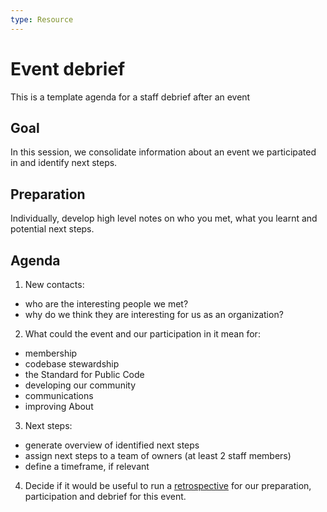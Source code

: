 ```yaml
---
type: Resource
---
```


# Event debrief

This is a template agenda for a staff debrief after an event

## Goal

In this session, we consolidate information about an event we participated in and identify next steps.

## Preparation

Individually, develop high level notes on who you met, what you learnt and potential next steps.

## Agenda

1) New contacts:

  * who are the interesting people we met?
  * why do we think they are interesting for us as an organization?

2) What could the event and our participation in it mean for:

  * membership
  * codebase stewardship
  * the Standard for Public Code
  * developing our community
  * communications
  * improving About

3) Next steps:

  * generate overview of identified next steps
  * assign next steps to a team of owners (at least 2 staff members)
  * define a timeframe, if relevant

4) Decide if it would be useful to run a [retrospective](retrospective.md) for our preparation, participation and debrief for this event.
